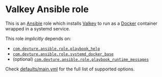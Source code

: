 # Valkey Ansible role

This is an [Ansible](https://www.ansible.com/) role which installs [Valkey](https://valkey.io/) to run as a [Docker](https://www.docker.com/) container wrapped in a systemd service.

This role *implicitly* depends on:

- [`com.devture.ansible.role.playbook_help`](https://github.com/devture/com.devture.ansible.role.playbook_help)
- [`com.devture.ansible.role.systemd_docker_base`](https://github.com/devture/com.devture.ansible.role.systemd_docker_base)
- (optional) [`com.devture.ansible.role.playbook_runtime_messages`](https://github.com/devture/com.devture.ansible.role.playbook_runtime_messages)

Check [defaults/main.yml](defaults/main.yml) for the full list of supported options.
